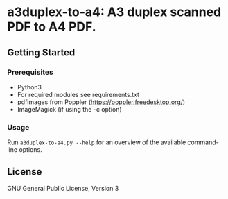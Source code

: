 # a3duplex-to-a4: A3 duplex scanned PDF to A4 PDF.

## Getting Started

### Prerequisites

- Python3
- For required modules see requirements.txt
- pdfimages from Poppler (https://poppler.freedesktop.org/)
- ImageMagick (if using the -c option)

### Usage

Run ```a3duplex-to-a4.py --help``` for an overview of the available command-line options.

## License

GNU General Public License, Version 3
